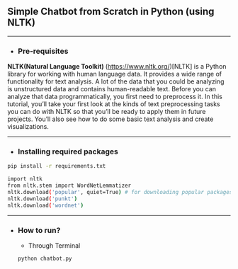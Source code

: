 ## Simple Chatbot from Scratch in Python (using NLTK)

---
- ### Pre-requisites
<b> NLTK(Natural Language Toolkit) </b>
(https://www.nltk.org/)[NLTK] is a Python library for working with human language data. It provides a wide range of functionality for text analysis. A lot of the data that you could be analyzing is unstructured data and contains human-readable text. Before you can analyze that data programmatically, you first need to preprocess it. In this tutorial, you’ll take your first look at the kinds of text preprocessing tasks you can do with NLTK so that you’ll be ready to apply them in future projects. You’ll also see how to do some basic text analysis and create visualizations.

---

- ### Installing required packages
```bash
pip install -r requirements.txt
```

```bash
import nltk
from nltk.stem import WordNetLemmatizer
nltk.download('popular', quiet=True) # for downloading popular packages
nltk.download('punkt') 
nltk.download('wordnet')
```

---
- ### How to run? 
    - Through Terminal
    ``` bash
    python chatbot.py
    ```